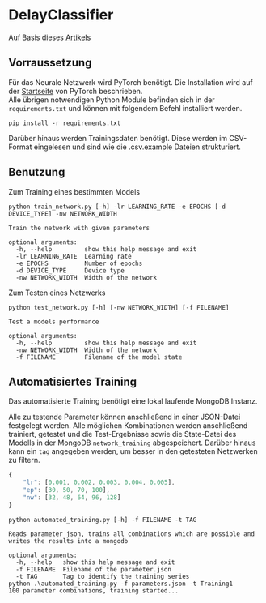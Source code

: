 # DelayClassifier

Auf Basis dieses [Artikels](https://towardsdatascience.com/pytorch-tabular-binary-classification-a0368da5bb89)

## Vorraussetzung
Für das Neurale Netzwerk wird PyTorch benötigt. Die Installation wird auf der [Startseite](https://pytorch.org/) von PyTorch beschrieben.   
Alle übrigen notwendigen Python Module befinden sich in der `requirements.txt` und können mit folgendem Befehl installiert werden.
```
pip install -r requirements.txt
```
Darüber hinaus werden Trainingsdaten benötigt. Diese werden im CSV-Format eingelesen und sind wie die .csv.example Dateien strukturiert.
## Benutzung

Zum Training eines bestimmten Models
```
python train_network.py [-h] -lr LEARNING_RATE -e EPOCHS [-d DEVICE_TYPE] -nw NETWORK_WIDTH

Train the network with given parameters

optional arguments:
  -h, --help         show this help message and exit
  -lr LEARNING_RATE  Learning rate
  -e EPOCHS          Number of epochs
  -d DEVICE_TYPE     Device type
  -nw NETWORK_WIDTH  Width of the network
```   
   
Zum Testen eines Netzwerks   
```
python test_network.py [-h] [-nw NETWORK_WIDTH] [-f FILENAME]

Test a models performance

optional arguments:
  -h, --help         show this help message and exit
  -nw NETWORK_WIDTH  Width of the network
  -f FILENAME        Filename of the model state
```

## Automatisiertes Training
Das automatisierte Training benötigt eine lokal laufende MongoDB Instanz.  
     
Alle zu testende Parameter können anschließend in einer JSON-Datei festgelegt werden. Alle möglichen Kombinationen werden anschließend trainiert, getestet und die Test-Ergebnisse sowie die State-Datei des Modells in der MongoDB `network_training` abgespeichert. Darüber hinaus kann ein `tag` angegeben werden, um besser in den getesteten Netzwerken zu filtern.

```javascript
{
    "lr": [0.001, 0.002, 0.003, 0.004, 0.005],
    "ep": [30, 50, 70, 100],
    "nw": [32, 48, 64, 96, 128]
}
```

```
python automated_training.py [-h] -f FILENAME -t TAG

Reads parameter json, trains all combinations which are possible and writes the results into a mongodb

optional arguments:
  -h, --help   show this help message and exit
  -f FILENAME  Filename of the parameter.json
  -t TAG       Tag to identify the training series
python .\automated_training.py -f parameters.json -t Training1
100 parameter combinations, training started...
```